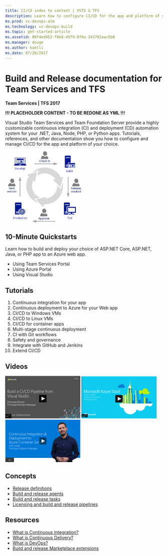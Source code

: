 ```yaml
---
title: CI/CD index to content | VSTS & TFS    
description: Learn how to configure CI/CD for the app and platform of your choice. Tutorials, references, and other documentation.  
ms.prod: vs-devops-alm
ms.technology: vs-devops-build 
ms.topic: get-started-article  
ms.assetid: 00f4ed452-fbb8-45f9-8f0a-343702aac5b8  
ms.manager: douge
ms.author: kaelli
ms.date: 07/20/2017
---
```


# Build and Release documentation for Team Services and TFS

<b>Team Services | TFS 2017</b> 

**!!! PLACEHOLDER CONTENT - TO BE REDONE AS YML  !!!** 

Visual Studio Team Services and Team Foundation Server provide a highly customizable continuous integration (CI) and deployment (CD) automation system for your .NET, Java, Node, PHP, or Python apps. Tutorials, references, and other documentation show you how to configure and manage CI/CD for the app and platform of your choice.

<img style="width:250px;" alt="CI and CD development and release cycle" src="_img/ci-01.png"/>  


## 10-Minute Quickstarts 

Learn how to build and deploy your choice of ASP.NET Core, ASP.NET, Java, or PHP app to an Azure web app.

* Using Team Services Portal
* Using Azure Portal
* Using Visual Studio

<!--- 
![Azure web app](_img/index/azure-web-app-card.png)   ![Azure VM](_img/index/azure-vm-card.png)   ![Azure container](_img/index/azure-containers-card.png)   
-->

## Tutorials  

<!--- These were taken from the CI/CD MVC deck --> 

1. Continuous integration for your app   
2. Continuous deployment to Azure for your Web app    
3. CI/CD to Windows VMs  
4. CI/CD to Linux VMs   
5. CI/CD for container apps   
6. Multi-stage continuous deployment
7. CI with Git workflows  
8. Safety and governance  
6. Integrate with GitHub and Jenkins
7. Extend CI/CD 


## Videos 

[![Build pipeline via Visual Studio](_img/index/build-ci-cd-pipeline-vs-video.png)](https://channel9.msdn.com/Events/Build/2017/P4105/player)   [![Azure Stack CI/CD](_img/index/azure-stack-video.png)](#)   [![Azure Container Service video](_img/index/ci-cd-azure-container-service-video.png)](https://channel9.msdn.com/Events/Connect/2016/204/player)


## Concepts  

- [Release definitions](concepts/definitions/release/index.md) 
- [Build and release agents](concepts/agents/agents.md)
- [Build and release tasks](concepts/process/tasks.md)  
- [Licensing and build and release pipelines](concepts/licensing/concurrent-pipelines-ts.md) 



## Resources 

- [What is Continuous Integration?](https://www.visualstudio.com/learn/what-is-continuous-integration/)  
- [What is Continuous Delivery?](https://www.visualstudio.com/learn/what-is-continuous-delivery/)  
- [What is DevOps?](https://www.visualstudio.com/learn/what-is-devops/)   
- [Build and release Marketplace extensions](https://marketplace.visualstudio.com/search?target=VSTS&category=Build%20and%20release&sortBy=Downloads)


